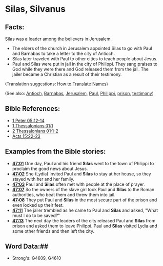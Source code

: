 # Silas, Silvanus #

## Facts: ##

Silas was a leader among the believers in Jerusalem.

 * The elders of the church in Jerusalem appointed Silas to go with Paul and Barnabas to take a letter to the city of Antioch.
 * Silas later traveled with Paul to other cities to teach people about Jesus.
 * Paul and Silas were put in jail in the city of Philippi. They sang praises to God while they were there and God released them from the jail. The jailer became a Christian as a result of their testimony.

(Translation suggestions: [How to Translate Names](rc://en/ta/man/translate/translate-names))

(See also: [Antioch](antioch.md), [Barnabas](barnabas.md), [Jerusalem](jerusalem.md), [Paul](paul.md), [Philippi](philippi.md), [prison](../other/prison.md), [testimony](../kt/testimony.md))

## Bible References: ##

* [1 Peter 05:12-14](rc://en/tn/help/1pe/05/12)
* [1 Thessalonians 01:1](rc://en/tn/help/1th/01/01)
* [2 Thessalonians 01:1-2](rc://en/tn/help/2th/01/01)
* [Acts 15:22-23](rc://en/tn/help/act/15/22)

## Examples from the Bible stories: ##

 * __[47:01](rc://en/tn/help/obs/47/01)__ One day, Paul and his friend __Silas__ went to the town of Philippi to proclaim the good news about Jesus. 
 * __[47:02](rc://en/tn/help/obs/47/02)__ She (Lydia) invited Paul and __Silas__ to stay at her house, so they stayed with her and her family.
 * __[47:03](rc://en/tn/help/obs/47/03)__ Paul and __Silas__ often met with people at the place of prayer. 
 * __[47:07](rc://en/tn/help/obs/47/07)__ So the owners of the slave girl took Paul and __Silas__ to the Roman authorities, who beat them  and threw them into jail.
 * __[47:08](rc://en/tn/help/obs/47/08)__ They put Paul and __Silas__ in the most secure part of the prison and even locked up their feet. 
 * __[47:11](rc://en/tn/help/obs/47/11)__ The jailer trembled as he came to Paul and __Silas__ and asked, "What must I do to be saved?" 
 * __[47:13](rc://en/tn/help/obs/47/13)__ The next day the leaders of the city released Paul and __Silas__ from prison and asked them to leave Philippi. Paul and __Silas__ visited Lydia and some other friends and then left the city.

## Word Data:##

* Strong's: G4609, G4610
